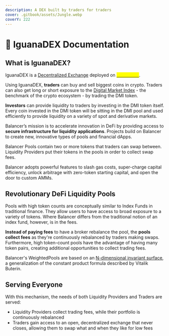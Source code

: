 ```yaml
---
description: A DEX built by traders for traders
cover: .gitbook/assets/Jungle.webp
coverY: 222
---
```


# 🦎 IguanaDEX  Documentation

## What is IguanaDEX?

IguanaDEX is a [Decentralized Exchange](https://chain.link/education-hub/what-is-decentralized-exchange-dex) deployed on [<mark style="color:yellow;">BNB Chain</mark>](https://www.bnbchain.org/).



Using IguanaDEX, **traders** can buy and sell biggest coins in crypto. Traders can also get long or short exposure to the [Digital Market Index](summary-of-each-tab/home.md#the-home-of-the-digital-market-index) - the benchmark of the crypto ecosystem - by trading the DMI token.



**Investors** can provide liquidity to traders by investing in the DMI token itself. Every coin invested in the DMI token will be sitting in the DMI pool and used efficiently to provide liquidity on a variety of spot and derivative markets.

Balancer’s mission is to accelerate innovation in DeFi by providing access to **secure infrastructure for liquidity applications**. Projects build on Balancer to create new, innovative types of pools and financial dApps.

Balancer Pools contain two or more tokens that traders can swap between. Liquidity Providers put their tokens in the pools in order to collect swap fees.

Balancer adopts powerful features to slash gas costs, super-charge capital efficiency, unlock arbitrage with zero-token starting capital, and open the door to custom AMMs.

## Revolutionary DeFi Liquidity Pools

Pools with high token counts are conceptually similar to Index Funds in traditional finance. They allow users to have access to broad exposure to a variety of tokens. Where Balancer differs from the traditional notion of an index fund, however, is in the fees.

**Instead of paying fees** to have a broker rebalance the pool, the **pools collect fees** as they're continuously rebalanced by traders making swaps. Furthermore, high token-count pools have the advantage of having many token pairs, creating additional opportunities to collect trading fees.

Balancer's WeightedPools are based on an [N-dimensional invariant surface](https://balancer.finance/whitepaper/), a generalization of the constant product formula described by Vitalik Buterin.

## Serving Everyone

With this mechanism, the needs of both Liquidity Providers and Traders are served:

* Liquidity Providers collect trading fees, while their portfolio is continuously rebalanced
* Traders gain access to an open, decentralized exchange that never closes, allowing them to swap what and when they like for low fees
